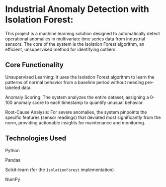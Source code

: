

# Industrial Anomaly Detection with Isolation Forest:
This project is a machine learning solution designed to automatically detect operational anomalies in multivariate time series data from industrial sensors. The core of the system is the Isolation Forest algorithm, an efficient, unsupervised method for identifying outliers.

## Core Functionality
Unsupervised Learning: It uses the Isolation Forest algorithm to learn the patterns of normal behavior from a baseline period without needing pre-labeled data.

Anomaly Scoring: The system analyzes the entire dataset, assigning a 0-100 anomaly score to each timestamp to quantify unusual behavior.

Root-Cause Analysis: For severe anomalies, the system pinpoints the specific features (sensor readings) that deviated most significantly from the norm, providing actionable insights for maintenance and monitoring.

## Technologies Used
Python

Pandas

Scikit-learn (for the `IsolationForest` implementation)

NumPy
